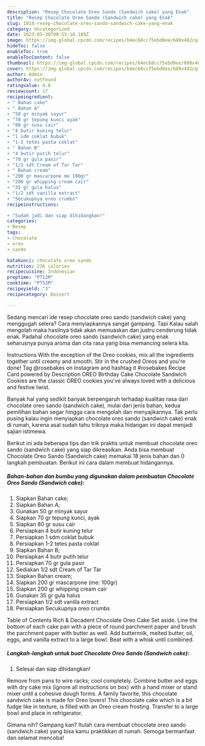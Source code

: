 ```yaml
---
description: "Resep Chocolate Oreo Sando (Sandwich cake) yang Enak"
title: "Resep Chocolate Oreo Sando (Sandwich cake) yang Enak"
slug: 1018-resep-chocolate-oreo-sando-sandwich-cake-yang-enak
category: Uncategorized
date: 2023-05-30T08:55:18.189Z
image: https://img-global.cpcdn.com/recipes/b4ec68cc75ebd8ee/680x482cq70/chocolate-oreo-sando-sandwich-cake-foto-resep-utama.jpg
hideToc: false
enableToc: true
enableTocContent: false
thumbnail: https://img-global.cpcdn.com/recipes/b4ec68cc75ebd8ee/680x482cq70/chocolate-oreo-sando-sandwich-cake-foto-resep-utama.jpg
cover: https://img-global.cpcdn.com/recipes/b4ec68cc75ebd8ee/680x482cq70/chocolate-oreo-sando-sandwich-cake-foto-resep-utama.jpg
author: Admin
authorAv: notfound
ratingvalue: 4.8
reviewcount: 17
recipeingredient:
- " Bahan cake"
- " Bahan A"
- "50 gr minyak sayur"
- "70 gr tepung kunci ayak"
- "80 gr susu cair"
- "4 butir kuning telur"
- "1 sdm coklat bubuk"
- "1-2 tetes pasta coklat"
- " Bahan B"
- "4 butir putih telur"
- "70 gr gula pasir"
- "1/2 sdt Cream of Tar Tar"
- " Bahan cream"
- "200 gr mascarpone me 100gr"
- "200 gr whipping cream cair"
- "35 gr gula halus"
- "1/2 sdt vanilla extract"
- "Secukupnya oreo crumbs"
recipeinstructions:

- "Sudah jadi dan siap dihidangkan!"
categories:
- Resep
tags:
- chocolate
- oreo
- sando

katakunci: chocolate oreo sando 
nutrition: 236 calories
recipecuisine: Indonesian
preptime: "PT12M"
cooktime: "PT52M"
recipeyield: "3"
recipecategory: Dessert

---
```



Sedang mencari ide resep chocolate oreo sando (sandwich cake) yang menggugah selera? Cara menyiapkannya sangat gampang. Tapi Kalau salah mengolah maka hasilnya tidak akan memuaskan dan justru cenderung tidak enak. Padahal chocolate oreo sando (sandwich cake) yang enak seharusnya punya aroma dan cita rasa yang bisa memancing selera kita.


Instructions With the exception of the Oreo cookies, mix all the ingredients together until creamy and smooth. Stir in the crushed Oreos and you&#39;re done! Tag @rosebakes on Instagram and hashtag it #rosebakes Recipe Card powered by Description OREO Birthday Cake Chocolate Sandwich Cookies are the classic OREO cookies you&#39;ve always loved with a delicious and festive twist.

Banyak hal yang sedikit banyak berpengaruh terhadap kualitas rasa dari chocolate oreo sando (sandwich cake), mulai dari jenis bahan, kedua pemilihan bahan segar hingga cara mengolah dan menyajikannya. Tak perlu pusing kalau ingin menyiapkan chocolate oreo sando (sandwich cake) enak di rumah, karena asal sudah tahu triknya maka hidangan ini dapat menjadi sajian istimewa.


Berikut ini ada beberapa tips dan trik praktis untuk membuat chocolate oreo sando (sandwich cake) yang siap dikreasikan. Anda bisa membuat Chocolate Oreo Sando (Sandwich cake) memakai 18 jenis bahan dan 0 langkah pembuatan. Berikut ini cara dalam membuat hidangannya.

<!--inarticleads1-->

##### Bahan-bahan dan bumbu yang digunakan dalam pembuatan Chocolate Oreo Sando (Sandwich cake):

1. Siapkan  Bahan cake;
1. Siapkan  Bahan A;
1. Gunakan 50 gr minyak sayur
1. Siapkan 70 gr tepung kunci, ayak
1. Siapkan 80 gr susu cair
1. Persiapkan 4 butir kuning telur
1. Persiapkan 1 sdm coklat bubuk
1. Persiapkan 1-2 tetes pasta coklat
1. Siapkan  Bahan B;
1. Persiapkan 4 butir putih telur
1. Persiapkan 70 gr gula pasir
1. Sediakan 1/2 sdt Cream of Tar Tar
1. Siapkan  Bahan cream;
1. Siapkan 200 gr mascarpone (me: 100gr)
1. Siapkan 200 gr whipping cream cair
1. Gunakan 35 gr gula halus
1. Persiapkan 1/2 sdt vanilla extract
1. Persiapkan Secukupnya oreo crumbs


Table of Contents Rich &amp; Decadent Chocolate Oreo Cake Set aside. Line the bottom of each cake pan with a piece of round parchment paper and brush the parchment paper with butter as well. Add buttermilk, melted butter, oil, eggs, and vanilla extract to a large bowl. Beat with a whisk until combined. 

<!--inarticleads2-->

##### Langkah-langkah untuk buat Chocolate Oreo Sando (Sandwich cake):


1. Selesai dan siap dihidangkan!

Remove from pans to wire racks; cool completely. Combine butter and eggs with dry cake mix (ignore all instructions on box) with a hand mixer or stand mixer until a cohesive dough forms. A family favorite, this chocolate sandwich cake is made for Oreo lovers! This chocolate cake which is a bit fudge like in texture, is filled with an Oreo cream frosting. Transfer to a large bowl and place in refrigerator. 

Gimana nih? Gampang kan? Itulah cara membuat chocolate oreo sando (sandwich cake) yang bisa kamu praktikkan di rumah. Semoga bermanfaat dan selamat mencoba!
